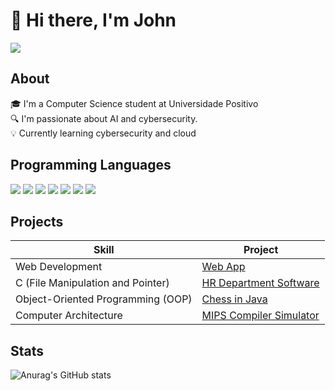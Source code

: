 # 👋 Hi there, I'm John
<div>
    <a href="https://www.linkedin.com/in/john-claude/"><img src="https://img.shields.io/badge/-LinkedIn-0072b1?&style=for-the-badge&logo=linkedin&logoColor=white" /></a>
</div>

## About  
🎓 I'm a Computer Science student at Universidade Positivo  
🔍 I'm passionate about AI and cybersecurity.  
💡 Currently learning cybersecurity and cloud

## Programming Languages
<div>
    <img src="https://img.shields.io/badge/C-00599C?style=for-the-badge&logo=c&logoColor=white" />
    <img src = "https://img.shields.io/badge/Python-3776AB?style=for-the-badge&logo=python&logoColor=white" />
    <img src="https://img.shields.io/badge/Java-ED8B00?style=for-the-badge&logo=java&logoColor=white" />
    <img src="https://img.shields.io/badge/MySQL-00000F?style=for-the-badge&logo=mysql&logoColor=white" />
    <img src="https://img.shields.io/badge/JavaScript-F7DF1E?style=for-the-badge&logo=javascript&logoColor=black" />
    <img src="https://img.shields.io/badge/HTML5-E34F26?style=for-the-badge&logo=html5&logoColor=white" />
    <img src="https://img.shields.io/badge/CSS3-1572B6?style=for-the-badge&logo=css3&logoColor=white" />
</div>

## Projects
| Skill                                         |                                                    Project                                                        |
|-----------------------------------------------|-------------------------------------------------------------------------------------------------------------------|
| Web Development                               | <a href="https://github.com/Johncameronc/Web_Application_Python">Web App</a>                                      |
| C (File Manipulation and Pointer)             | <a href="https://github.com/Johncameronc/Software_de_Gerenciamento_de_Recursos_Humanos">HR Department Software</a>|
| Object-Oriented Programming (OOP)             | <a href="https://github.com/Johncameronc/Chess_Java">Chess in Java</a>                                            |
| Computer Architecture                         | <a href="https://github.com/Johncameronc/Simulador_Processador_MIPS">MIPS Compiler Simulator</a>                  |

## Stats
![Anurag's GitHub stats](https://github-readme-stats.vercel.app/api?username=Johncameron&show_icons=true&theme=transparent)